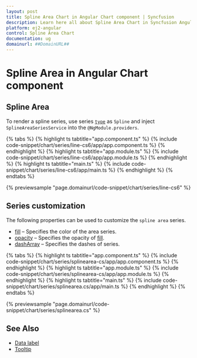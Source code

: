 ```yaml
---
layout: post
title: Spline Area Chart in Angular Chart component | Syncfusion
description: Learn here all about Spline Area Chart in Syncfusion Angular Chart component of Syncfusion Essential JS 2 and more.
platform: ej2-angular
control: Spline Area Chart
documentation: ug
domainurl: ##DomainURL##
---
```

# Spline Area in Angular Chart component

## Spline Area

To render a spline series, use series [`type`](https://ej2.syncfusion.com/angular/documentation/api/chart/seriesDirective/#type) as `Spline` and
inject `SplineAreaSeriesService` into the `@NgModule.providers`.

{% tabs %}
{% highlight ts tabtitle="app.component.ts" %}
{% include code-snippet/chart/series/line-cs6/app/app.component.ts %}
{% endhighlight %}
{% highlight ts tabtitle="app.module.ts" %}
{% include code-snippet/chart/series/line-cs6/app/app.module.ts %}
{% endhighlight %}
{% highlight ts tabtitle="main.ts" %}
{% include code-snippet/chart/series/line-cs6/app/main.ts %}
{% endhighlight %}
{% endtabs %}

{% previewsample "page.domainurl/code-snippet/chart/series/line-cs6" %}

## Series customization

The following properties can be used to customize the `spline area` series.

* [fill](https://ej2.syncfusion.com/angular/documentation/api/chart/seriesModel/#fill) – Specifies the color of the area series.
* [opacity](https://ej2.syncfusion.com/angular/documentation/api/chart/seriesModel/#opacity) – Specifies the opacity of [fill](https://ej2.syncfusion.com/angular/documentation/api/chart/seriesModel/#fill).
* [dashArray](https://ej2.syncfusion.com/angular/documentation/api/chart/seriesModel/#dasharray) – Specifies the dashes of series.

{% tabs %}
{% highlight ts tabtitle="app.component.ts" %}
{% include code-snippet/chart/series/splinearea-cs/app/app.component.ts %}
{% endhighlight %}
{% highlight ts tabtitle="app.module.ts" %}
{% include code-snippet/chart/series/splinearea-cs/app/app.module.ts %}
{% endhighlight %}
{% highlight ts tabtitle="main.ts" %}
{% include code-snippet/chart/series/splinearea.cs/app/main.ts %}
{% endhighlight %}
{% endtabs %}

{% previewsample "page.domainurl/code-snippet/chart/series/splinearea.cs" %}

## See Also

* [Data label](./data-labels/)
* [Tooltip](./tool-tip/)
